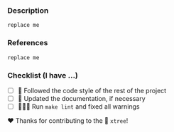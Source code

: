 <!--
  Hello!

  Before you submit your request, please replace the paragraph
  below with the relevant details, and complete the steps in the
  checklist by placing an 'x' in each box:

  - [x] I've completed this task
  - [ ] This task isn't completed
-->

### Description
<!--Please describe your pull request.-->
`replace me`

### References
<!--Provide links to an existing issue or external references/discussions, if appropriate.-->
`replace me`

### Checklist (I have ...)
- [ ] 🧐 Followed the code style of the rest of the project
- [ ] 📖 Updated the documentation, if necessary
- [ ] 👮🏻‍♂️ Run `make lint` and fixed all warnings

❤️ Thanks for contributing to the 🌳 `xtree`!
